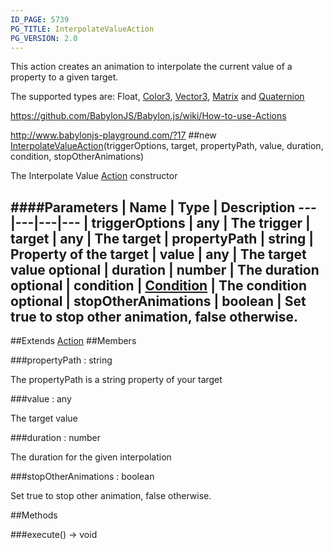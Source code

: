 ```yaml
---
ID_PAGE: 5739
PG_TITLE: InterpolateValueAction
PG_VERSION: 2.0
---
```


This action creates an animation to interpolate the current value of a property to a given target.

The supported types are: Float, [Color3](page.php?p=5805), [Vector3](page.php?p=5808), [Matrix](page.php?p=5811) and [Quaternion](page.php?p=5810)

https://github.com/BabylonJS/Babylon.js/wiki/How-to-use-Actions

http://www.babylonjs-playground.com/?17
##new [InterpolateValueAction](page.php?p=5739)(triggerOptions, target, propertyPath, value, duration, condition, stopOtherAnimations)


The Interpolate Value [Action](page.php?p=5726) constructor


####Parameters
 | Name | Type | Description
---|---|---|---
 | triggerOptions | any | The trigger
 | target | any | The target
 | propertyPath | string | Property of the target
 | value | any | The target value
optional | duration | number | The duration
optional | condition | [Condition](page.php?p=5742) | The condition
optional | stopOtherAnimations | boolean | Set true to stop other animation, false otherwise.
---

##Extends [Action](page.php?p=5726)
##Members

###propertyPath : string



The propertyPath is a string property of your target


###value : any



The target value


###duration : number



The duration for the given interpolation


###stopOtherAnimations : boolean



Set true to stop other animation, false otherwise.







##Methods

###execute() &rarr; void

